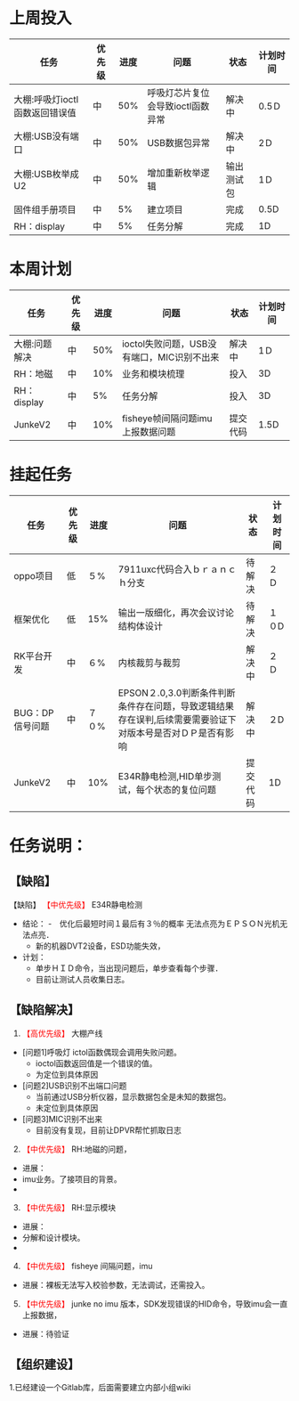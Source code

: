 

# 上周投入
| 任务| 优先级 | 进度 | 问题| 状态|计划时间 |
|-----|-------| ---- | ---|----|--------|
|大棚:呼吸灯ioctl函数返回错误值| 中 |50%  |呼吸灯芯片复位会导致ioctl函数异常| 解决中|0.5Ｄ|
|大棚:USB没有端口| 中 |50%  |USB数据包异常| 解决中|2Ｄ|
|大棚:USB枚举成U2| 中 |50%  |增加重新枚举逻辑|输出测试包|1Ｄ|
|固件组手册项目| 中 | 5%  |建立项目| 完成|0.5D|
|RH：display| 中 | 5%  |任务分解| 完成|1D|


# 本周计划
| 任务| 优先级 | 进度 | 问题| 状态|计划时间 |
|-----|-------| ---- | ---|----|--------|
|大棚:问题解决| 中 |50%  |ioctol失败问题，USB没有端口，MIC识别不出来| 解决中|1Ｄ|
|RH：地磁| 中 | 10%  |业务和模块梳理| 投入|3D|
|RH：display| 中 | 5%  |任务分解| 投入|3D|
|JunkeV2| 中 | 10%  |fisheye帧间隔问题imu上报数据问题| 提交代码|1.5D|

# 挂起任务
| 任务| 优先级 | 进度 | 问题| 状态|计划时间 |
|-----|-------| ---- | ---|----|--------|
| oppo项目 | 低 | ５%  | 7911uxc代码合入ｂｒａｎｃｈ分支| 待解决| ２Ｄ  |
| 框架优化 | 低 | 15%  | 输出一版细化，再次会议讨论结构体设计 | 待解决 | １０D|
| RK平台开发| 中 | ６%  |内核裁剪与裁剪| 解决中| ２Ｄ|
| BUG：DP信号问题 | 中| ７０%  | EPSON２.0,3.0判断条件判断条件存在问题，导致逻辑结果存在误判,后续需要需要验证下对版本号是否对ＤＰ是否有影响|解决中 |２D|
|JunkeV2| 中 | 10%  |E34R静电检测,HID单步测试，每个状态的复位问题| 提交代码|1D|


# 任务说明：
## 【缺陷】
【缺陷】<font color='red'> 【中优先级】  </font>E34R静电检测
- 结论：
    -　优化后最短时间１最后有３％的概率 无法点亮为ＥＰＳＯＮ光机无法点亮．
    - 新的机器DVT2设备，ESD功能失效，
- 计划：    
    - 单步ＨＩＤ命令，当出现问题后，单步查看每个步骤．
    - 目前让测试人员收集日志。



## 【缺陷解决】
1. <font color='red'> 【高优先级】  </font>大棚产线
 
- [问题1]呼吸灯 ictol函数偶现会调用失败问题。
   - ioctol函数返回值是一个错误的值。
   - 为定位到具体原因 
- [问题2]USB识别不出端口问题
   - 当前通过USB分析仪器，显示数据包全是未知的数据包。
   - 未定位到具体原因 
- [问题3]MIC识别不出来
   - 目前没有复现，目前让DPVR帮忙抓取日志
2. <font color='red'> 【中优先级】  </font>RH:地磁的问题，
- 进展：
- imu业务。了接项目的背景。
- 
3. <font color='red'> 【中优先级】  </font>RH:显示模块
- 进展：
- 分解和设计模块。
- 
4. <font color='red'> 【中优先级】  </font>fisheye 间隔问题，imu
- 进展：裸板无法写入校验参数，无法调试，还需投入。

5. <font color='red'> 【中优先级】  </font> junke no imu 版本，SDK发现错误的HID命令，导致imu会一直上报数据，
- 进展：待验证
## 【组织建设】
1.已经建设一个Gitlab库，后面需要建立内部小组wiki

